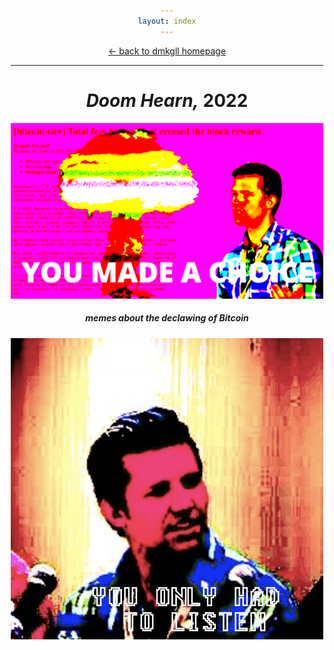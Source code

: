 ```yaml
---
layout: index
---
```


<style>body{max-width:500px;margin:auto;padding:10px;text-align:center;}h1,h5{text-align:center;}img{max-width:100%;}</style>

<p><a href="/">← back to dmkgll homepage</a></p>

---


# *Doom Hearn,* 2022

![Doom Hearn](/assets/doomhearn.png)
##### memes about the declawing of Bitcoin

![Doom Hearn](/assets/doomhearn2.png)
